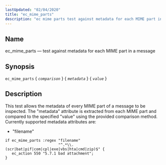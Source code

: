 ```yaml
---
lastUpdated: "02/04/2020"
title: "ec_mime_parts"
description: "ec mime parts test against metadata for each MIME part in a message ec mime parts comparison metadata value This test allows the metadata of every MIME part of a message to be inspected The metadata attribute is extracted from each MIME part and compared to the specified value using..."
---
```


<a name="sieve.ref.ec_mime_parts"></a> 
## Name

ec_mime_parts — test against metadata for each MIME part in a message

## Synopsis

`ec_mime_parts` { *`comparison`* } { *`metadata`* } { *`value`* }

<a name="idp30288608"></a> 
## Description

This test allows the metadata of every MIME part of a message to be inspected. The "metadata" attribute is extracted from each MIME part and compared to the specified "value" using the provided comparison method. Currently supported metadata attributes are:

*   "filename"

<a name="example.ec_mime_parts"></a> 


```
if ec_mime_parts :regex "filename"
                        "^.*\\.(scr|bat|pif|com|cpl|exe|vbs|hta|cmd|zip)$" {
   ec_action 550 "5.7.1 bad attachment";
}
```